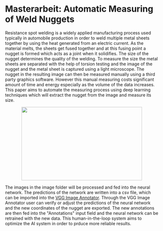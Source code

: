 # Masterarbeit: Automatic Measuring of Weld Nuggets

Resistance spot welding is a widely applied manufacturing process used typically in automobile production in order to weld multiple metal sheets together by using the heat generated from an electric current. As the material melts, the sheets get fused together and at this fusing point a nugget is formed which acts as a joint when it solidifies. The size of the nugget determines the quality of the welding. To measure the size the metal sheets are separated with the help of torsion testing and the image of the nugget and the metal sheet is captured using a light microscope. The nugget in the resulting image can then be measured manually using a third party graphics software. However this manual measuring costs significant amount of time and energy especially as the volume of the data increases. This paper aims to automate the measuring process using deep learning techniques which will extract the nugget from the image and measure its size.
<p align="center">
  <img width="396" height="241" src="https://user-images.githubusercontent.com/74857138/127747452-dacf98ea-b8cc-4236-b1b5-1ce8c06e18cb.png">
</p>

The images in the image folder will be processed and fed into the neural network. The predictions of the network are written into a csv file, which can be imported into the [VGG Image Annotator](https://www.robots.ox.ac.uk/~vgg/software/via/). Through the VGG Image Annotator user can verify or adjust the predictions of the neural network and the new coordinates of the nugget are exported. The new annotations are then fed into the "Annotations" input field and the neural network can be retrained with the new data. This human-in-the-loop system aims to optimize the AI system in order to prduce more reliable results.
